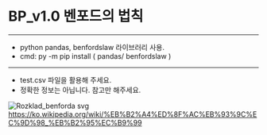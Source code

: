 # BP_v1.0 벤포드의 법칙
---------

- python pandas, benfordslaw 라이브러리 사용.
- cmd: py -m pip install ( pandas/ benfordslaw )

---------

- test.csv 파일을 활용해 주세요.
- 정확한 정보는 아닙니다. 참고만 해주세요.



![Rozklad_benforda svg](https://user-images.githubusercontent.com/79848348/183278426-4cebf59f-8803-4810-ac85-8a7c9c64cf59.png)
https://ko.wikipedia.org/wiki/%EB%B2%A4%ED%8F%AC%EB%93%9C%EC%9D%98_%EB%B2%95%EC%B9%99
